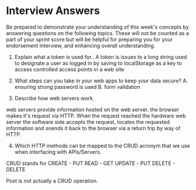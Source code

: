 # Interview Answers
Be prepared to demonstrate your understanding of this week's concepts by answering questions on the following topics. These will not be counted as a part of your sprint score but will be helpful for preparing you for your endorsement interview, and enhancing overall understanding.


1. Explain what a token is used for.. 
A token is issues to a long string used to designate a user as logged in by saving to localStorage as a key to access controlled access points in a web site

2. What steps can you take in your web apps to keep your data secure?
A. ensuring strong password is used 
B. form validation

3. Describe how web servers work.

web servers provide information hosted on the web server. the browser makes it's request via HTTP. When the request reached the hardware web server the software side accepts the request, locates the requested information and soends it back to the browser via a return trip by way of HTTP. 

4. Which HTTP methods can be mapped to the CRUD acronym that we use when interfacing with APIs/Servers.

CRUD stands for 
CREATE - PUT
READ - GET
UPDATE - PUT
DELETE - DELETE

Post is not actually a CRUD operation. 
